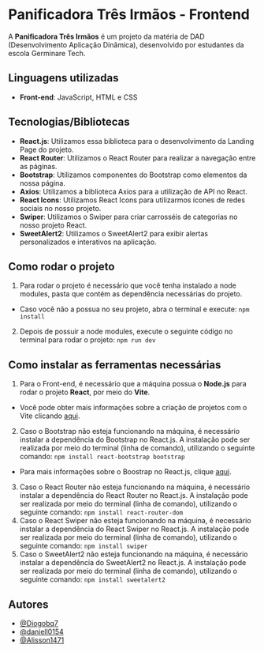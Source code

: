 # Panificadora Três Irmãos - Frontend

A **Panificadora Três Irmãos** é um projeto da matéria de DAD (Desenvolvimento Aplicação Dinâmica), desenvolvido por estudantes da escola Germinare Tech.

## Linguagens utilizadas
- **Front-end**: JavaScript, HTML e CSS

## Tecnologias/Bibliotecas
- **React.js**: Utilizamos essa biblioteca para o desenvolvimento da Landing Page do projeto.
- **React Router**: Utilizamos o React Router para realizar a navegação entre as páginas.
- **Bootstrap**: Utilizamos componentes do Bootstrap como elementos da nossa página.
- **Axios**: Utilizamos a biblioteca Axios para a utilização de API no React.
- **React Icons**: Utilizamos React Icons para utilizarmos ícones de redes sociais no nosso projeto.
- **Swiper**: Utilizamos o Swiper para criar carrosséis de categorias no nosso projeto React.
- **SweetAlert2**: Utilizamos o SweetAlert2 para exibir alertas personalizados e interativos na aplicação.

## Como rodar o projeto
1. Para rodar o projeto é necessário que você tenha instalado a node modules, pasta que contém as dependência necessárias do projeto.
- Caso você não a possua no seu projeto, abra o terminal e execute:
```npm install```
2. Depois de possuir a node modules, execute o seguinte código no terminal para rodar o projeto:
```npm run dev```

## Como instalar as ferramentas necessárias

1. Para o Front-end, é necessário que a máquina possua o **Node.js** para rodar o projeto **React**, por meio do **Vite**.
- Você pode obter mais informações sobre a criação de projetos com o Vite clicando [aqui](https://pt.vite.dev/guide/).
2. Caso o Bootstrap não esteja funcionando na máquina, é necessário instalar a dependência do Bootstrap no React.js. A instalação pode ser realizada por meio do terminal (linha de comando), utilizando o seguinte comando:
```npm install react-bootstrap bootstrap```
- Para mais informações sobre o Boostrap no React.js, clique [aqui](https://react-bootstrap.netlify.app/docs/getting-started/introduction).
3. Caso o React Router não esteja funcionando na máquina, é necessário instalar a dependência do React Router no React.js. A instalação pode ser realizada por meio do terminal (linha de comando), utilizando o seguinte comando:
```npm install react-router-dom```
4. Caso o React Swiper não esteja funcionando na máquina, é necessário instalar a dependência do React Swiper no React.js. A instalação pode ser realizada por meio do terminal (linha de comando), utilizando o seguinte comando:
```npm install swiper```
5. Caso o SweetAlert2 não esteja funcionando na máquina, é necessário instalar a dependência do SweetAlert2 no React.js. A instalação pode ser realizada por meio do terminal (linha de comando), utilizando o seguinte comando:
```npm install sweetalert2```

## Autores

- [@Diogobq7](https://github.com/Diogobq7)
- [@daniell0154](https://github.com/daniell0154)
- [@Alisson1471](https://github.com/Alisson1471)
